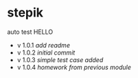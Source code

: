 # stepik
auto test
HELLO
+ v 1.0.1 *add readme*
+ v 1.0.2 *initial commit*
+ v 1.0.3 *simple test case added*
+ v 1.0.4 *homework from previous module*
